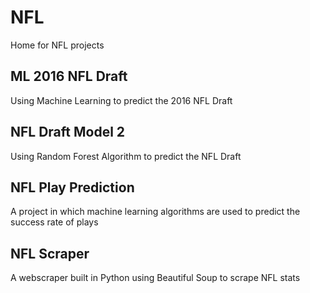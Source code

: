 # NFL
Home for NFL projects

## ML 2016 NFL Draft
Using Machine Learning to predict the 2016 NFL Draft

## NFL Draft Model 2
Using Random Forest Algorithm to predict the NFL Draft 

## NFL Play Prediction
A project in which machine learning algorithms are used to predict the success rate of plays

## NFL Scraper
A webscraper built in Python using Beautiful Soup to scrape NFL stats
